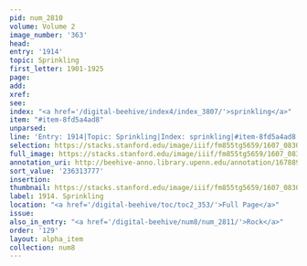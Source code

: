 ```yaml
---
pid: num_2810
volume: Volume 2
image_number: '363'
head:
entry: '1914'
topic: Sprinkling
first_letter: 1901-1925
page:
add:
xref:
see:
index: "<a href='/digital-beehive/index4/index_3807/'>sprinkling</a>"
item: "#item-8fd5a4ad8"
unparsed:
line: 'Entry: 1914|Topic: Sprinkling|Index: sprinkling|#item-8fd5a4ad8'
selection: https://stacks.stanford.edu/image/iiif/fm855tg5659/1607_0830/329,3777,1769,197/full/0/default.jpg
full_image: https://stacks.stanford.edu/image/iiif/fm855tg5659/1607_0830/full/full/0/default.jpg
annotation_uri: http://beehive-anno.library.upenn.edu/annotation/1678899610061
sort_value: '236313777'
insertion:
thumbnail: https://stacks.stanford.edu/image/iiif/fm855tg5659/1607_0830/329,3777,600,180/250,/0/default.jpg
label: 1914. Sprinkling
location: "<a href='/digital-beehive/toc/toc2_353/'>Full Page</a>"
issue:
also_in_entry: "<a href='/digital-beehive/num8/num_2811/'>Rock</a>"
order: '129'
layout: alpha_item
collection: num8
---
```

